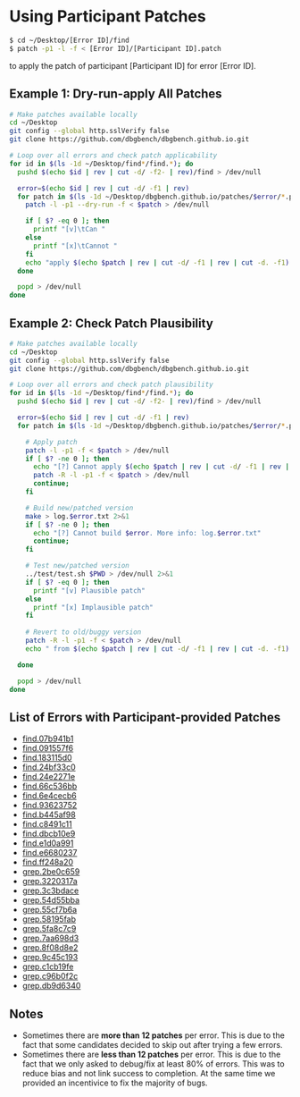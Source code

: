 # Using Participant Patches

```bash
$ cd ~/Desktop/[Error ID]/find
$ patch -p1 -l -f < [Error ID]/[Participant ID].patch
```
to apply the patch of participant [Participant ID] for error [Error ID].

## Example 1: Dry-run-apply All Patches

```bash
# Make patches available locally
cd ~/Desktop
git config --global http.sslVerify false
git clone https://github.com/dbgbench/dbgbench.github.io.git

# Loop over all errors and check patch applicability
for id in $(ls -1d ~/Desktop/find*/find.*); do
  pushd $(echo $id | rev | cut -d/ -f2- | rev)/find > /dev/null

  error=$(echo $id | rev | cut -d/ -f1 | rev)
  for patch in $(ls -1d ~/Desktop/dbgbench.github.io/patches/$error/*.patch); do 
    patch -l -p1 --dry-run -f < $patch > /dev/null

    if [ $? -eq 0 ]; then
      printf "[v]\tCan "
    else
      printf "[x]\tCannot "
    fi
    echo "apply $(echo $patch | rev | cut -d/ -f1 | rev | cut -d. -f1)'s patch to $error ($(echo $id | rev | cut -d/ -f2 | rev))"
  done

  popd > /dev/null
done
```

## Example 2: Check Patch Plausibility
```bash
# Make patches available locally
cd ~/Desktop
git config --global http.sslVerify false
git clone https://github.com/dbgbench/dbgbench.github.io.git

# Loop over all errors and check patch plausibility
for id in $(ls -1d ~/Desktop/find*/find.*); do
  pushd $(echo $id | rev | cut -d/ -f2- | rev)/find > /dev/null

  error=$(echo $id | rev | cut -d/ -f1 | rev)
  for patch in $(ls -1d ~/Desktop/dbgbench.github.io/patches/$error/*.patch); do

    # Apply patch
    patch -l -p1 -f < $patch > /dev/null
    if [ $? -ne 0 ]; then
      echo "[?] Cannot apply $(echo $patch | rev | cut -d/ -f1 | rev | cut -d. -f1)'s patch to $error ($(echo $id | rev | cut -d/ -f2 | rev))."
      patch -R -l -p1 -f < $patch > /dev/null
      continue;
    fi

    # Build new/patched version
    make > log.$error.txt 2>&1
    if [ $? -ne 0 ]; then
      echo "[?] Cannot build $error. More info: log.$error.txt"
      continue;
    fi

    # Test new/patched version
    ../test/test.sh $PWD > /dev/null 2>&1
    if [ $? -eq 0 ]; then
      printf "[v] Plausible patch"
    else
      printf "[x] Implausible patch"
    fi
    
    # Revert to old/buggy version
    patch -R -l -p1 -f < $patch > /dev/null
    echo " from $(echo $patch | rev | cut -d/ -f1 | rev | cut -d. -f1) for $error ($(echo $id | rev | cut -d/ -f2 | rev))"

  done

  popd > /dev/null
done
```

## List of Errors with Participant-provided Patches
* [find.07b941b1](find.07b941b1)
* [find.091557f6](find.091557f6)
* [find.183115d0](find.183115d0)
* [find.24bf33c0](find.24bf33c0)
* [find.24e2271e](find.24e2271e)
* [find.66c536bb](find.66c536bb)
* [find.6e4cecb6](find.6e4cecb6)
* [find.93623752](find.93623752)
* [find.b445af98](find.b445af98)
* [find.c8491c11](find.c8491c11)
* [find.dbcb10e9](find.dbcb10e9)
* [find.e1d0a991](find.e1d0a991)
* [find.e6680237](find.e6680237)
* [find.ff248a20](find.ff248a20)
* [grep.2be0c659](grep.2be0c659)
* [grep.3220317a](grep.3220317a)
* [grep.3c3bdace](grep.3c3bdace)
* [grep.54d55bba](grep.54d55bba)
* [grep.55cf7b6a](grep.55cf7b6a)
* [grep.58195fab](grep.58195fab)
* [grep.5fa8c7c9](grep.5fa8c7c9)
* [grep.7aa698d3](grep.7aa698d3)
* [grep.8f08d8e2](grep.8f08d8e2)
* [grep.9c45c193](grep.9c45c193)
* [grep.c1cb19fe](grep.c1cb19fe)
* [grep.c96b0f2c](grep.c96b0f2c)
* [grep.db9d6340](grep.db9d6340)

## Notes
* Sometimes there are **more than 12 patches** per error. This is due to the fact that some candidates decided to skip out after trying a few errors.
* Sometimes there are **less than 12 patches** per error. This is due to the fact that we only asked to debug/fix at least 80% of errors. This was to reduce bias and not link success to completion. At the same time we provided an incentivice to fix the majority of bugs.
